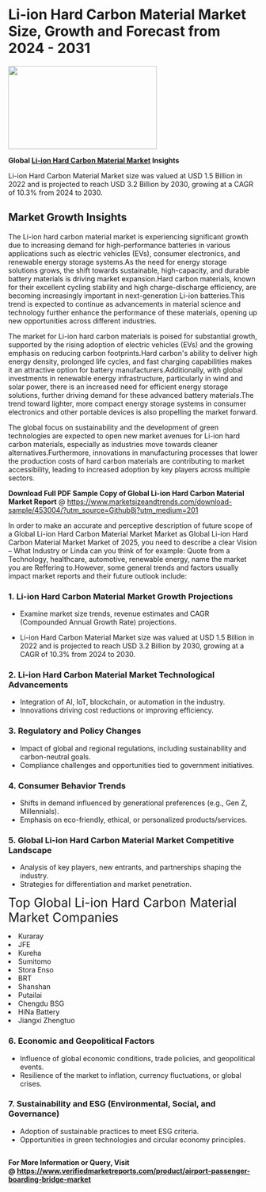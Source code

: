 <H1>Li-ion Hard Carbon Material Market Size, Growth and Forecast from 2024 - 2031</H1><img class="aligncenter size-medium wp-image-584254" src="https://thirdeyenews.in/wp-content/uploads/2024/09/Global-Market-Research-300x168.jpeg" alt="" width="300" height="168" /><p><strong>Global&nbsp;<a href="https://www.marketsizeandtrends.com/download-sample/453004/?utm_source=Github8j?utm_medium=201">Li-ion Hard Carbon Material Market</a> Insights</strong></p><p>Li-ion Hard Carbon Material Market size was valued at USD 1.5 Billion in 2022 and is projected to reach USD 3.2 Billion by 2030, growing at a CAGR of 10.3% from 2024 to 2030.</p><p><h2>Market Growth Insights</h2> <p>The Li-ion hard carbon material market is experiencing significant growth due to increasing demand for high-performance batteries in various applications such as electric vehicles (EVs), consumer electronics, and renewable energy storage systems.As the need for energy storage solutions grows, the shift towards sustainable, high-capacity, and durable battery materials is driving market expansion.Hard carbon materials, known for their excellent cycling stability and high charge-discharge efficiency, are becoming increasingly important in next-generation Li-ion batteries.This trend is expected to continue as advancements in material science and technology further enhance the performance of these materials, opening up new opportunities across different industries.</p> <p>The market for Li-ion hard carbon materials is poised for substantial growth, supported by the rising adoption of electric vehicles (EVs) and the growing emphasis on reducing carbon footprints.Hard carbon's ability to deliver high energy density, prolonged life cycles, and fast charging capabilities makes it an attractive option for battery manufacturers.Additionally, with global investments in renewable energy infrastructure, particularly in wind and solar power, there is an increased need for efficient energy storage solutions, further driving demand for these advanced battery materials.The trend toward lighter, more compact energy storage systems in consumer electronics and other portable devices is also propelling the market forward.</p> <p>The global focus on sustainability and the development of green technologies are expected to open new market avenues for Li-ion hard carbon materials, especially as industries move towards cleaner alternatives.Furthermore, innovations in manufacturing processes that lower the production costs of hard carbon materials are contributing to market accessibility, leading to increased adoption by key players across multiple sectors.</p> <p><span class=""><strong>Download Full PDF Sample Copy of Global Li-ion Hard Carbon Material Market Report</strong> @ <a href="https://www.marketsizeandtrends.com/download-sample/453004/?utm_source=Github8j?utm_medium=201" target="_blank">https://www.marketsizeandtrends.com/download-sample/453004/?utm_source=Github8j?utm_medium=201</a></span></p><p>In order to make an accurate and perceptive description of future scope of a Global&nbsp;Li-ion Hard Carbon Material Market Market as Global&nbsp;Li-ion Hard Carbon Material Market Market of 2025, you need to describe a clear Vision &ndash; What Industry or Linda can you think of for example: Quote from a Technology, healthcare, automotive, renewable energy, name the market you are Reffering to.However, some general trends and factors usually impact market reports and their future outlook include:</p><h3>1.&nbsp;<strong>Li-ion Hard Carbon Material Market Growth Projections</strong></h3><ul><li>Examine market size trends, revenue estimates and CAGR (Compounded Annual Growth Rate) projections.</li><li><p>Li-ion Hard Carbon Material Market size was valued at USD 1.5 Billion in 2022 and is projected to reach USD 3.2 Billion by 2030, growing at a CAGR of 10.3% from 2024 to 2030.</p></li></ul><h3>2.&nbsp;<strong>Li-ion Hard Carbon Material Market Technological Advancements</strong></h3><ul><li>Integration of AI, IoT, blockchain, or automation in the industry.</li><li>Innovations driving cost reductions or improving efficiency.</li></ul><h3>3.&nbsp;<strong>Regulatory and Policy Changes</strong></h3><ul><li>Impact of global and regional regulations, including sustainability and carbon-neutral goals.</li><li>Compliance challenges and opportunities tied to government initiatives.</li></ul><h3>4.&nbsp;<strong>Consumer Behavior Trends</strong></h3><ul><li>Shifts in demand influenced by generational preferences (e.g., Gen Z, Millennials).</li><li>Emphasis on eco-friendly, ethical, or personalized products/services.</li></ul><h3>5.&nbsp;<strong>Global Li-ion Hard Carbon Material Market Competitive Landscape</strong></h3><ul><li>Analysis of key players, new entrants, and partnerships shaping the industry.</li><li>Strategies for differentiation and market penetration.</li></ul><p data-pm-slice="1 1 []"><span style="color: inherit; font-family: inherit; font-size: 25px;">Top Global Li-ion Hard Carbon Material Market Companies</span></p><div class="" data-test-id=""><p><li>Kuraray</li><li> JFE</li><li> Kureha</li><li> Sumitomo</li><li> Stora Enso</li><li> BRT</li><li> Shanshan</li><li> Putailai</li><li> Chengdu BSG</li><li> HiNa Battery</li><li> Jiangxi Zhengtuo</li></p></div><h3>6.&nbsp;<strong>Economic and Geopolitical Factors</strong></h3><ul><li>Influence of global economic conditions, trade policies, and geopolitical events.</li><li>Resilience of the market to inflation, currency fluctuations, or global crises.</li></ul><h3>7.&nbsp;<strong>Sustainability and ESG (Environmental, Social, and Governance)</strong></h3><ul><li>Adoption of sustainable practices to meet ESG criteria.</li><li>Opportunities in green technologies and circular economy principles.</li></ul><h2><strong style="font-size: 14px;">For More Information or Query, Visit @&nbsp;</strong><a style="background-color: #ffffff; font-size: 14px;" href="https://www.marketsizeandtrends.com/report/li-ion-hard-carbon-material-market/" target="_blank">https://www.verifiedmarketreports.com/product/airport-passenger-boarding-bridge-market</a></h2>
